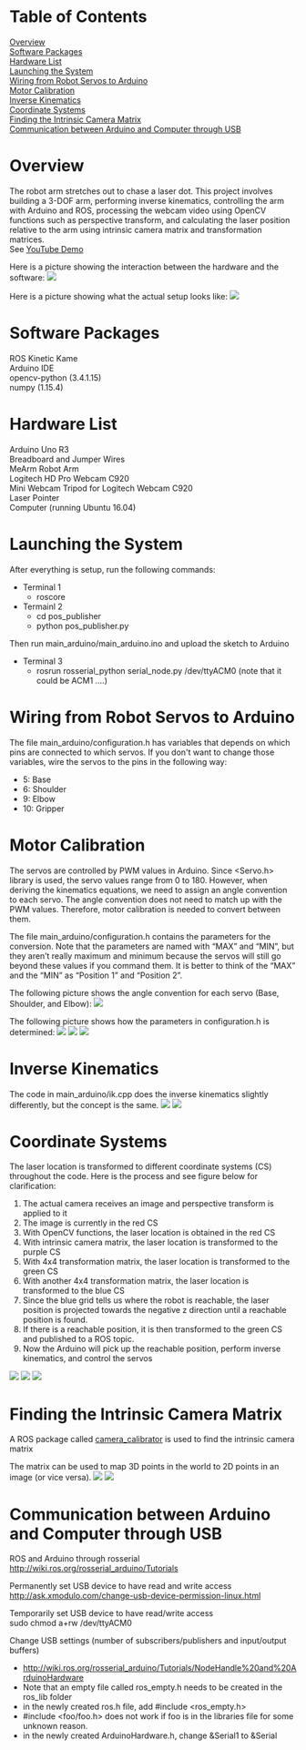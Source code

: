 # Table of Contents
[Overview](#Overview)  
[Software Packages](#Software-Packages)  
[Hardware List](#Hardware-List)  
[Launching the System](#Launching-the-System)  
[Wiring from Robot Servos to Arduino](#Wiring-from-Robot-Servos-to-Arduino)  
[Motor Calibration](#Motor-Calibration)  
[Inverse Kinematics](#Inverse-Kinematics)  
[Coordinate Systems](#Coordinate-Systems)  
[Finding the Intrinsic Camera Matrix](#Finding-the-Intrinsic-Camera-Matrix)  
[Communication between Arduino and Computer through USB](#Communication-between-Arduino-and-Computer-through-USB)


# Overview
The robot arm stretches out to chase a laser dot. This project involves building a 3-DOF arm, performing inverse kinematics, controlling the arm with Arduino and ROS, processing the webcam video using OpenCV functions such as perspective transform, and calculating the laser position relative to the arm using intrinsic camera matrix and transformation matrices.  
See [YouTube Demo](https://youtu.be/46Q9ypHZdVk)

Here is a picture showing the interaction between the hardware and the software:
![](pictures/big_picture.png)

Here is a picture showing what the actual setup looks like:
![](pictures/big_picture2.png)

# Software Packages
ROS Kinetic Kame  
Arduino IDE  
opencv-python (3.4.1.15)  
numpy (1.15.4)  

# Hardware List
Arduino Uno R3  
Breadboard and Jumper Wires  
MeArm Robot Arm  
Logitech HD Pro Webcam C920  
Mini Webcam Tripod for Logitech Webcam C920  
Laser Pointer  
Computer (running Ubuntu 16.04)  

# Launching the System
After everything is setup, run the following commands:

- Terminal 1
    - roscore
- Termainl 2
    - cd pos_publisher
    - python pos_publisher.py

Then run main_arduino/main_arduino.ino and upload the sketch to Arduino

- Terminal 3
    - rosrun rosserial_python serial_node.py /dev/ttyACM0    (note that it could be ACM1 ....)

# Wiring from Robot Servos to Arduino
The file main_arduino/configuration.h has variables that depends on which pins are connected to which servos. If you don't want to change those variables, wire the servos to the pins in the following way:

- 5: Base 
- 6: Shoulder 
- 9: Elbow 
- 10: Gripper

# Motor Calibration
The servos are controlled by PWM values in Arduino. Since <Servo.h> library is used, the servo values range from 0 to 180. However, when deriving the kinematics equations, we need to assign an angle convention to each servo. The angle convention does not need to match up with the PWM values. Therefore, motor calibration is needed to convert between them.

The file main_arduino/configuration.h contains the parameters for the conversion. Note that the parameters are named with “MAX” and “MIN”, but they aren’t really maximum and minimum because the servos will still go beyond these values if you command them. It is better to think of the “MAX” and the “MIN”  as “Position 1” and “Position 2”. 

The following picture shows the angle convention for each servo (Base, Shoulder, and Elbow):
![](pictures/servos_angle_convention.png)

The following picture shows how the parameters in configuration.h is determined:
![](pictures/base_angle.png)
![](pictures/shoulder_angle.png)
![](pictures/elbow_angle.png)

# Inverse Kinematics
The code in main_arduino/ik.cpp does the inverse kinematics slightly differently, but the concept is the same.
![](pictures/ik1.png)
![](pictures/ik2.png)

# Coordinate Systems
The laser location is transformed to different coordinate systems (CS) throughout the code. Here is the process and see figure below for clarification:
1. The actual camera receives an image and perspective transform is applied to it
2. The image is currently in the red CS 
3. With OpenCV functions, the laser location is obtained in the red CS 
4. With intrinsic camera matrix, the laser location is transformed to the purple CS 
5. With 4x4 transformation matrix, the laser location is transformed to the green CS 
6. With another 4x4 transformation matrix, the laser location is transformed to the blue CS 
7. Since the blue grid tells us where the robot is reachable, the laser position is projected towards the negative z direction until a reachable position is found. 
8. If there is a reachable position, it is then transformed to the green CS and published to a ROS topic. 
9. Now the Arduino will pick up the reachable position, perform inverse kinematics, and control the servos

![](pictures/coordinate1.png)
![](pictures/coordinate2.png)
![](pictures/coordinate3.png)

# Finding the Intrinsic Camera Matrix
A ROS package called [camera_calibrator](http://wiki.ros.org/camera_calibration#Camera_Calibrator) is used to find the intrinsic camera matrix

The matrix can be used to map 3D points in the world to 2D points in an image (or vice versa).
![](pictures/camera_matrix.png)
![](pictures/pinhole_model.png)

# Communication between Arduino and Computer through USB
ROS and Arduino through rosserial  
http://wiki.ros.org/rosserial_arduino/Tutorials
 
Permanently set USB device to have read and write access  
http://ask.xmodulo.com/change-usb-device-permission-linux.html
 
Temporarily set USB device to have read/write access  
sudo chmod a+rw /dev/ttyACM0
 
Change USB settings (number of subscribers/publishers and input/output buffers)
- http://wiki.ros.org/rosserial_arduino/Tutorials/NodeHandle%20and%20ArduinoHardware
- Note that an empty file called ros_empty.h needs to be created in the ros_lib folder
- in the newly created ros.h file, add #include <ros_empty.h>
- #include <foo/foo.h> does not work if foo is in the libraries file for some unknown reason.
- in the newly created ArduinoHardware.h, change &Serial1 to &Serial